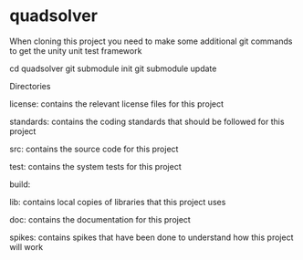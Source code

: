 # quadsolver

When cloning this project you need to make some additional git commands to get the unity unit test framework

cd quadsolver
git submodule init
git submodule update



Directories

license: contains the relevant license files for this project

standards: contains the coding standards that should be followed for this project

src: contains the source code for this project

test: contains the system tests for this project

build: 

lib: contains local copies of libraries that this project uses

doc: contains the documentation for this project

spikes: contains spikes that have been done to understand how this project will work

